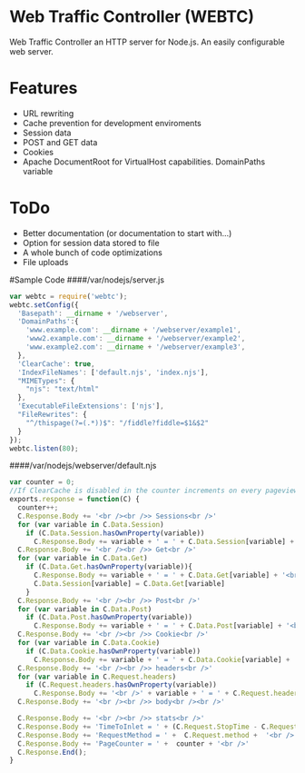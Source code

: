 # Web Traffic Controller (WEBTC)
Web Traffic Controller an HTTP server for Node.js. An easily configurable web server.

# Features
* URL rewriting
* Cache prevention for development enviroments
* Session data
* POST and GET data
* Cookies
* Apache DocumentRoot for VirtualHost capabilities. DomainPaths variable

# ToDo
* Better documentation (or documentation to start with...)
* Option for session data stored to file
* A whole bunch of code optimizations
* File uploads

#Sample Code
####/var/nodejs/server.js
```javascript
var webtc = require('webtc');
webtc.setConfig({
  'Basepath': __dirname + '/webserver',
  'DomainPaths':{
    'www.example.com': __dirname + '/webserver/example1',
    'www2.example.com': __dirname + '/webserver/example2',
    'www.example2.com': __dirname + '/webserver/example3',
  },
  'ClearCache': true,
  'IndexFileNames': ['default.njs', 'index.njs'],
  "MIMETypes": {
    "njs": "text/html"
  },
  'ExecutableFileExtensions': ['njs'],
  "FileRewrites": {
    "^/thispage(?=(.*))$": "/fiddle?fiddle=$1&$2"
  }
});
webtc.listen(80);
```
####/var/nodejs/webserver/default.njs
```javascript
var counter = 0;
//If ClearCache is disabled in the counter increments on every pageview
exports.response = function(C) {
  counter++;
  C.Response.Body += '<br /><br />> Sessions<br />'
  for (var variable in C.Data.Session)
    if (C.Data.Session.hasOwnProperty(variable))
      C.Response.Body += variable + ' = ' + C.Data.Session[variable] + '<br />';
  C.Response.Body += '<br /><br />> Get<br />'
  for (var variable in C.Data.Get)
    if (C.Data.Get.hasOwnProperty(variable)){
      C.Response.Body += variable + ' = ' + C.Data.Get[variable] + '<br />';
      C.Data.Session[variable] = C.Data.Get[variable]
    }
  C.Response.Body += '<br /><br />> Post<br />'
  for (var variable in C.Data.Post)
    if (C.Data.Post.hasOwnProperty(variable))
      C.Response.Body += variable + ' = ' + C.Data.Post[variable] + '<br />';
  C.Response.Body += '<br /><br />> Cookie<br />'
  for (var variable in C.Data.Cookie)
    if (C.Data.Cookie.hasOwnProperty(variable))
      C.Response.Body += variable + ' = ' + C.Data.Cookie[variable] + '<br />';
  C.Response.Body += '<br /><br />> headers<br />'
  for (var variable in C.Request.headers)
    if (C.Request.headers.hasOwnProperty(variable))
      C.Response.Body += '<br />' + variable + ' = ' + C.Request.headers[variable];
  C.Response.Body += '<br /><br />> body<br /><br />'

  C.Response.Body += '<br /><br />> stats<br />'
  C.Response.Body += 'TimeToInlet = ' + (C.Request.StopTime - C.Request.StartTime) + ' ms<br />'
  C.Response.Body += 'RequestMethod = ' +  C.Request.method +  '<br />'
  C.Response.Body += 'PageCounter = ' +  counter + '<br />'
  C.Response.End();
}

```
